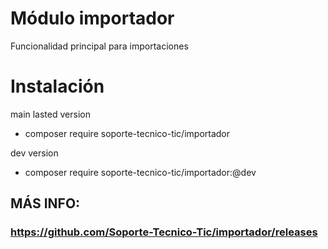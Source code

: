 # Módulo importador
Funcionalidad principal para importaciones

# Instalación
main lasted version
* composer require soporte-tecnico-tic/importador

dev version
* composer require soporte-tecnico-tic/importador:@dev

## MÁS INFO:
### https://github.com/Soporte-Tecnico-Tic/importador/releases
